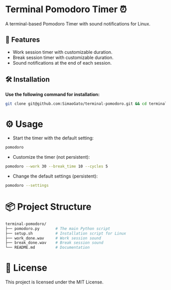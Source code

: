 # Terminal Pomodoro Timer ⏰

A terminal-based Pomodoro Timer with sound notifications for Linux.

## 🚀 Features

- Work session timer with customizable duration.
- Break session timer with customizable duration.
- Sound notifications at the end of each session.

## 🛠️ Installation

**Use the following command for installation:**

```bash
git clone git@github.com:SimaoGato/terminal-pomodoro.git && cd terminal-pomodoro && chmod +x setup.sh && ./setup.sh
```

# ⚙️ Usage

- Start the timer with the default setting:

```bash
pomodoro
```

- Customize the timer (not persistent):

```bash
pomodoro --work 30 --break_time 10 --cycles 5
```

- Change the default settings (persistent):

```bash
pomodoro --settings
```

# 📦 Project Structure

```bash
terminal-pomodoro/
├── pomodoro.py       # The main Python script
├── setup.sh          # Installation script for Linux
├── work_done.wav     # Work session sound
├── break_done.wav    # Break session sound
└── README.md         # Documentation
```

# 📄 License

This project is licensed under the MIT License.
